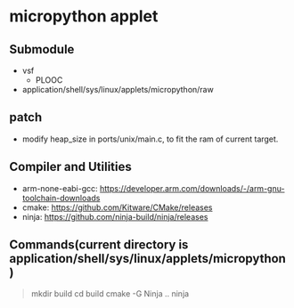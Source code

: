 # micropython applet

## Submodule
- vsf
  - PLOOC
- application/shell/sys/linux/applets/micropython/raw

## patch
- modify heap_size in ports/unix/main.c, to fit the ram of current target.

## Compiler and Utilities
- arm-none-eabi-gcc: https://developer.arm.com/downloads/-/arm-gnu-toolchain-downloads
- cmake: https://github.com/Kitware/CMake/releases
- ninja: https://github.com/ninja-build/ninja/releases

## Commands(current directory is application/shell/sys/linux/applets/micropython)
> mkdir build
> cd build
> cmake -G Ninja ..
> ninja
